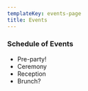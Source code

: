 ```yaml
---
templateKey: events-page
title: Events
---
```

### Schedule of Events
- Pre-party!
- Ceremony
- Reception
- Brunch?

